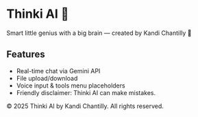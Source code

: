 # Thinki AI 🧠

Smart little genius with a big brain — created by Kandi Chantilly 💖

## Features
- Real-time chat via Gemini API
- File upload/download
- Voice input & tools menu placeholders
- Friendly disclaimer: Thinki AI can make mistakes.

© 2025 Thinki AI by Kandi Chantilly. All rights reserved.
